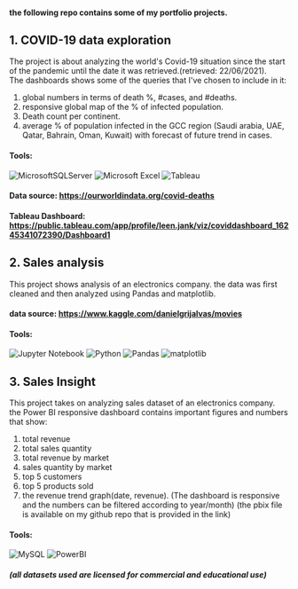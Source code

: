 #### the following repo contains some of my portfolio projects.

## 1. COVID-19 data exploration
The project is about analyzing the world's Covid-19 situation since the start of the pandemic until the date it was retrieved.(retrieved: 22/06/2021).  
The dashboards shows some of the queries that I've chosen to include in it: 
1. global numbers in terms of death %, #cases, and #deaths.
2. responsive global map of the % of infected population.
3. Death count per continent.
4. average % of population infected in the GCC region (Saudi arabia, UAE, Qatar, Bahrain, Oman, Kuwait) with forecast of future trend in cases.
#### Tools:
![MicrosoftSQLServer](https://img.shields.io/badge/Microsoft%20SQL%20Sever-CC2927?style=for-the-badge&logo=microsoft%20sql%20server&logoColor=white)
![Microsoft Excel](https://img.shields.io/badge/Microsoft_Excel-217346?style=for-the-badge&logo=microsoft-excel&logoColor=white)
![Tableau](https://img.shields.io/badge/Tableau-%233780F1.svg?style=for-the-badge&logo=Tableau&logoColor=white)
#### Data source: https://ourworldindata.org/covid-deaths
#### Tableau Dashboard: https://public.tableau.com/app/profile/leen.jank/viz/coviddashboard_16245341072390/Dashboard1
 
</p>


## 2. Sales analysis 
This project shows analysis of an electronics company. the data was first cleaned and then analyzed using Pandas and matplotlib.
#### data source: https://www.kaggle.com/danielgrijalvas/movies
#### Tools: 
![Jupyter Notebook](https://img.shields.io/badge/jupyter-%23FA0F00.svg?style=for-the-badge&logo=jupyter&logoColor=white)
![Python](https://img.shields.io/badge/python-%2314354C.svg?style=for-the-badge&logo=python&logoColor=white)
![Pandas](https://img.shields.io/badge/pandas-%23150458.svg?style=for-the-badge&logo=pandas&logoColor=white)
![matplotlib](https://img.shields.io/badge/matplotlib-%2300599C.svg?style=for-the-badge&logo=matplotlib&logoColor=white)



## 3. Sales Insight
This project takes on analyzing sales dataset of an electronics company.
the Power BI responsive dashboard contains important figures and numbers that show: 
1. total revenue
2. total sales quantity 
3. total revenue by market
4. sales quantity by market
5. top 5 customers
6. top 5 products sold
7. the revenue trend graph(date, revenue). 
(The dashboard is responsive and the numbers can be filtered according to year/month)
(the pbix file is available on my github repo that is provided in the link)
#### Tools: 
![MySQL](https://img.shields.io/badge/mysql-%2300f.svg?style=for-the-badge&logo=mysql&logoColor=white)
![PowerBI](https://img.shields.io/badge/Power_BI-FCC624?style=for-the-badge&logo=Power-BI&logoColor=black)





##### (all datasets used are licensed for commercial and educational use)

